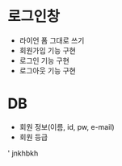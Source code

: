 # 로그인창
- 라이언 폼 그대로 쓰기
- 회원가입 기능 구현
- 로그인 기능 구현
- 로그아웃 기능 구현

# DB
- 회원 정보(이름, id, pw, e-mail)
- 회원 등급

'
jnkhbkh 
